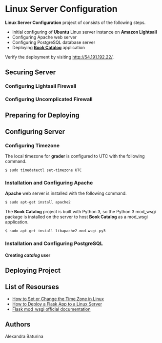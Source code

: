 # Linux Server Configuration
**Linux Server Configuration** project of consists of the following steps.
- Initial configuring of **Ubuntu** Linux server instance on **Amazon Lightsail**
- Configuring Apache web server
- Configuring PostgreSQL database server
- Deploying [**Book Catalog**]() application

Verify the deployment by visiting http://54.191.192.22/.

## Securing Server
### Configuring Lightsail Firewall
### Configuring Uncomplicated Firewall
## Preparing for Deploying
## Configuring Server
### Configuring Timezone
The local timezone for **grader** is configured to UTC with the following command.
```sh
$ sudo timedatectl set-timezone UTC
```
### Installation and Configuring Apache
**Apache** web server is installed with the following command.
```sh
$ sudo apt-get install apache2
```
The **Book Catalog** project is built with Python 3, so the Python 3 mod_wsgi package is installed on the server to host **Book Catalog** as a mod_wsgi application.
```sh
$ sudo apt-get install libapache2-mod-wsgi-py3
```
### Installation and Configuring PostgreSQL
#### Creating *catalog* user
## Deploying Project
## List of Resourses
- [How to Set or Change the Time Zone in Linux](https://linuxize.com/post/how-to-set-or-change-timezone-in-linux/#changing-the-time-zone-in-linux)
- [How to Deploy a Flask App to a Linux Server](https://www.youtube.com/watch?v=YFBRVJPhDGY&list=LLrB69AKIO0ESnb0rzqTZZ4g)
- [Flask mod_wsgi official documentation](https://flask.palletsprojects.com/en/1.1.x/deploying/mod_wsgi/#configuring-apache)
## Authors
Alexandra Baturina
